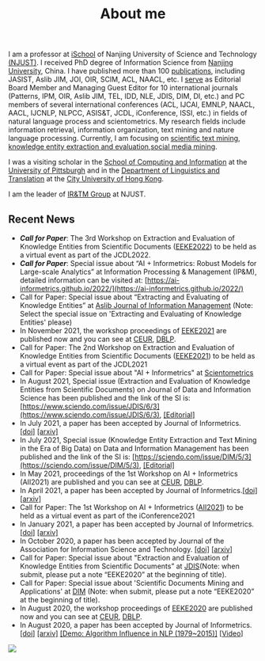 ﻿---
layout: page
title: About me
cover: false
---
I am a professor at [iSchool](http://ischool.njust.edu.cn/) of Nanjing University of Science and Technology [(NJUST)](http://english.njust.edu.cn/). I received PhD degree of Information Science from [Nanjing University](https://www.nju.edu.cn/EN/), China. I have published more than 100 [publications](https://chengzhizhang.github.io/papers/), including JASIST, Aslib JIM, JOI, OIR, SCIM, ACL, NAACL, etc. I [serve](https://chengzhizhang.github.io/service/) as Editorial Board Member and Managing Guest Editor for 10 international journals (Patterns, IPM, OIR, Aslib JIM, TEL, IDD, NLE, JDIS, DIM, DI, etc.) and PC members of several international conferences (ACL, IJCAI, EMNLP, NAACL, AACL, IJCNLP, NLPCC, ASIS&T, JCDL, iConference, ISSI, etc.) in fields of natural language process and scientometrics.
My research fields include information retrieval, information organization, text mining and nature language processing. Currently, I am focusing on [scientific text mining](https://chengzhizhang.github.io/research/#scientific-text-mining), [knowledge entity extraction and evaluation](https://chengzhizhang.github.io/research/#knowledge-entity-extraction-and-evaluation
),[social media mining](https://chengzhizhang.github.io/research/#social-media-mining). 

I was a visiting scholar in the [School of Computing and Information](https://www.sci.pitt.edu/) at the [University of Pittsburgh](http://www.pitt.edu/) and in the [Department of Linguistics and Translation](http://lt.cityu.edu.hk/) at the [City University of Hong Kong](https://www.cityu.edu.hk/).

I am the leader of [IR&TM Group](https://chengzhizhang.github.io/collaborators/) at NJUST.

 
## Recent News
* ***Call for Paper***: The 3rd Workshop on Extraction and Evaluation of Knowledge Entities from Scientific Documents ([EEKE2022](https://eeke-workshop.github.io/2022/)) to be held as a virtual event as part of the JCDL2022.
* ***Call for Paper***: Special issue about “AI + Informetrics: Robust Models for Large-scale Analytics” at Information Processing & Management (IP&M), detailed information can be visited at: [https://ai-informetrics.github.io/2022/](https://ai-informetrics.github.io/2022/)
* Call for Paper: Special issue about “Extracting and Evaluating of Knowledge Entities” at [Aslib Journal of Information Management](https://www.emeraldgrouppublishing.com/calls-for-papers/extracting-and-evaluating-knowledge-entities) (Note: Select the special issue on 'Extracting and Evaluating of Knowledge Entities' please)
* In November 2021, the workshop proceedings of [EEKE2021](https://eeke-workshop.github.io/2021/) are published now and you can see at [CEUR](http://ceur-ws.org/Vol-3004/), [DBLP](https://dblp.org/db/conf/jcdl/eeke2021.html).
* Call for Paper: The 2nd Workshop on Extraction and Evaluation of Knowledge Entities from Scientific Documents ([EEKE2021](https://eeke-workshop.github.io/2021/)) to be held as a virtual event as part of the JCDL2021
* Call for Paper: Special issue about "AI + Informetrics" at [Scientometrics](https://link.springer.com/collections/ebfiegeiie)
* In August 2021, Special issue (Extraction and Evaluation of Knowledge Entities from Scientific Documents) on Journal of Data and Information Science has been published and the link of the SI is: [https://www.sciendo.com/issue/JDIS/6/3](https://www.sciendo.com/issue/JDIS/6/3),  [[Editorial]](https://doi.org/10.2478/jdis-2021-0025)
* In July 2021, a paper has been accepted by Journal of Informetrics. [[doi]](https://doi.org/10.1016/j.joi.2021.101195)  [[arxiv]](http://arxiv.org/abs/2107.10434)
* In July 2021, Special issue (Knowledge Entity Extraction and Text Mining in the Era of Big Data) on Data and Information Management has been published and the link of the SI is: [https://sciendo.com/issue/DIM/5/3](https://sciendo.com/issue/DIM/5/3),  [[Editorial]](https://doi.org/10.2478/dim-2021-0009)
* In May 2021, proceedings of the 1st Workshop on AI + Informetrics (AII2021) are published and you can see at [CEUR](http://ceur-ws.org/Vol-2871/), [DBLP](https://dblp.org/db/conf/iconference/aii2021.html).
* In April 2021, a paper has been accepted by Journal of Informetrics.[[doi]](https://doi.org/10.1016/j.joi.2021.101162)  [[arxiv]](https://arxiv.org/abs/2104.05409)
* Call for Paper: The 1st Workshop on AI + Informetrics ([AII2021](https://ai-informetrics.github.io/)) to be held as a virtual event as part of the iConference2021
* In January 2021, a paper has been accepted by Journal of Informetrics. [[doi]](https://doi.org/10.1016/j.joi.2021.101134)  [[arxiv]](https://arxiv.org/abs/2101.07614) 
* In October 2020, a paper has been accepted by Journal of the Association for Information Science and Technology. [[doi]](http://doi.org/10.1002/asi.24430)  [[arxiv]](https://arxiv.org/abs/2010.09934)
* Call for Paper: Special issue about "Extraction and Evaluation of Knowledge Entities from Scientific Documents” at [JDIS](http://manu47.magtech.com.cn/Jwk3_jdis/EN/news/news1.shtml)(Note: when submit, please put a note “EEKE2020” at the beginning of title).
* Call for Paper: Special issue about 'Scientific Documents Mining and Applications' at [DIM](https://www.editorialmanager.com/dim/default.aspx) (Note: when submit, please put a note “EEKE2020” at the beginning of title).
* In August 2020, the workshop proceedings of [EEKE2020](https://eeke2020.github.io/) are published now and you can see at [CEUR](http://ceur-ws.org/Vol-2658/), [DBLP](https://dblp.org/db/conf/jcdl/eeke2020.html).
* In August 2020, a paper has been accepted by Journal of Informetrics. [[doi]](https://doi.org/10.1016/j.joi.2020.101091)  [[arxiv]](https://arxiv.org/abs/2010.10817)  [[Demo: Algorithm Influence in NLP (1979~2015)]](https://chengzhizhang.github.io/research/algorithm_entity/algorithm_influence.html)  [[Video](https://chengzhizhang.github.io/research/algorithm_entity/video.html)]



<a href='https://clustrmaps.com/site/1bcxl'  title='Visit tracker'><img src='//clustrmaps.com/map_v2.png?cl=ffffff&w=400&t=tt&d=m33y5dN8Mj3n06hFPjMAdcBqZ_bJr4ridHxEPxBPbls'/></a>

 
